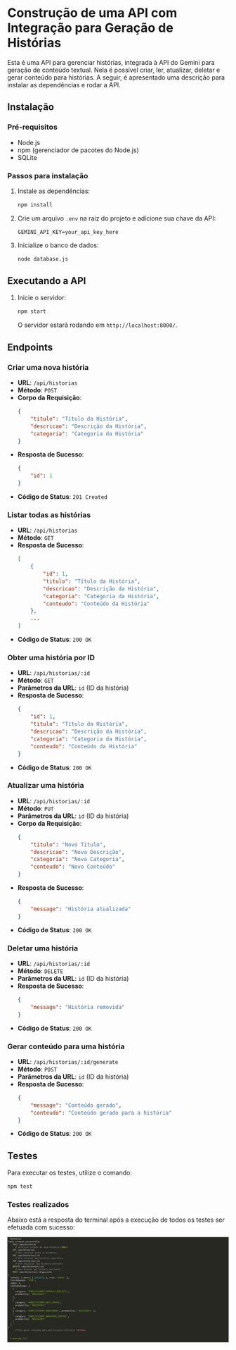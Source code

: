 # Construção de uma API com Integração para Geração de Histórias

Esta é uma API para gerenciar histórias, integrada à API do Gemini para geração de conteúdo textual. Nela é possível criar, ler, atualizar, deletar e gerar conteúdo para histórias. A seguir, é apresentado uma descrição para instalar as dependências e rodar a API. 

## Instalação

### Pré-requisitos

- Node.js
- npm (gerenciador de pacotes do Node.js)
- SQLite

### Passos para instalação

1. Instale as dependências:
    ```bash
    npm install
    ```

2. Crie um arquivo `.env` na raiz do projeto e adicione sua chave da API:
    ```
    GEMINI_API_KEY=your_api_key_here
    ```

3. Inicialize o banco de dados:
    ```bash
    node database.js
    ```

## Executando a API

1. Inicie o servidor:
    ```bash
    npm start
    ```

    O servidor estará rodando em `http://localhost:8000/`.

## Endpoints

### Criar uma nova história

- **URL**: `/api/historias`
- **Método**: `POST`
- **Corpo da Requisição**:
    ```json
    {
        "titulo": "Título da História",
        "descricao": "Descrição da História",
        "categoria": "Categoria da História"
    }
    ```
- **Resposta de Sucesso**:
    ```json
    {
        "id": 1
    }
    ```
- **Código de Status**: `201 Created`

### Listar todas as histórias

- **URL**: `/api/historias`
- **Método**: `GET`
- **Resposta de Sucesso**:
    ```json
    [
        {
            "id": 1,
            "titulo": "Título da História",
            "descricao": "Descrição da História",
            "categoria": "Categoria da História",
            "conteudo": "Conteúdo da História"
        },
        ...
    ]
    ```
- **Código de Status**: `200 OK`

### Obter uma história por ID

- **URL**: `/api/historias/:id`
- **Método**: `GET`
- **Parâmetros da URL**: `id` (ID da história)
- **Resposta de Sucesso**:
    ```json
    {
        "id": 1,
        "titulo": "Título da História",
        "descricao": "Descrição da História",
        "categoria": "Categoria da História",
        "conteudo": "Conteúdo da História"
    }
    ```
- **Código de Status**: `200 OK`

### Atualizar uma história

- **URL**: `/api/historias/:id`
- **Método**: `PUT`
- **Parâmetros da URL**: `id` (ID da história)
- **Corpo da Requisição**:
    ```json
    {
        "titulo": "Novo Título",
        "descricao": "Nova Descrição",
        "categoria": "Nova Categoria",
        "conteudo": "Novo Conteúdo"
    }
    ```
- **Resposta de Sucesso**:
    ```json
    {
        "message": "História atualizada"
    }
    ```
- **Código de Status**: `200 OK`

### Deletar uma história

- **URL**: `/api/historias/:id`
- **Método**: `DELETE`
- **Parâmetros da URL**: `id` (ID da história)
- **Resposta de Sucesso**:
    ```json
    {
        "message": "História removida"
    }
    ```
- **Código de Status**: `200 OK`

### Gerar conteúdo para uma história

- **URL**: `/api/historias/:id/generate`
- **Método**: `POST`
- **Parâmetros da URL**: `id` (ID da história)
- **Resposta de Sucesso**:
    ```json
    {
        "message": "Conteúdo gerado",
        "conteudo": "Conteúdo gerado para a história"
    }
    ```
- **Código de Status**: `200 OK`

## Testes

Para executar os testes, utilize o comando:
```bash
npm test
```

### Testes realizados

Abaixo está a resposta do terminal após a execução de todos os testes ser efetuada com sucesso:

![Testes realizados](image.png)


